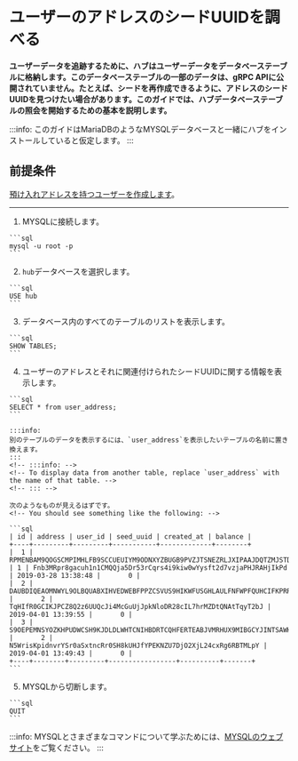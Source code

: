 # ユーザーのアドレスのシードUUIDを調べる
<!-- # Find out the seed UUID of a user's address -->

**ユーザーデータを追跡するために、ハブはユーザーデータをデータベーステーブルに格納します。このデータベーステーブルの一部のデータは、gRPC APIに公開されていません。たとえば、シードを再作成できるように、アドレスのシードUUIDを見つけたい場合があります。このガイドでは、ハブデータベーステーブルの照会を開始するための基本を説明します。**
<!-- **To keep track of user data, Hub stores it in database tables. Some of the data in these tables isn't exposed to the gRPC API. For example, you may want to find out the seed UUID for an address so that you can recreate the seed. This guide shows you the basics to get started with querying the Hub database tables.** -->

:::info:
このガイドはMariaDBのようなMYSQLデータベースと一緒にハブをインストールしていると仮定します。
:::
<!-- :::info: -->
<!-- This guide assumes that you installed Hub with a MYSQL database such as MariaDB, which is the one we use in our installation guide. -->
<!-- ::: -->

## 前提条件
<!-- ## Prerequisites -->

[預け入れアドレスを持つユーザーを作成します](../how-to-guides/get-started-with-the-api.md)。
<!-- [Create a user who has a deposit address](../how-to-guides/get-started-with-the-api.md). -->

---

1. MYSQLに接続します。
  <!-- 1. Connect to the MYSQL -->

    ```sql
    mysql -u root -p
    ```

2. `hub`データベースを選択します。
  <!-- 2. Select the `hub` database -->

    ```sql
    USE hub
    ```

3. データベース内のすべてのテーブルのリストを表示します。
  <!-- 3. Display a list of all the tables in the database -->

    ```sql
    SHOW TABLES;
    ```

4. ユーザーのアドレスとそれに関連付けられたシードUUIDに関する情報を表示します。
  <!-- 4. Display information about your users' addresses and their associated seed UUIDs -->

    ```sql
    SELECT * from user_address;
    ```

    :::info:
    別のテーブルのデータを表示するには、`user_address`を表示したいテーブルの名前に置き換えます。
    :::
    <!-- :::info: -->
    <!-- To display data from another table, replace `user_address` with the name of that table. -->
    <!-- ::: -->

    次のようなものが見えるはずです。
    <!-- You should see something like the following: -->

    ```sql
    | id | address | user_id | seed_uuid | created_at | balance |
    +----+---------+---------+-----------+-------------+--------+
    |  1 | RPMENBAM9QOGSCMPIMHLFB9SCCUEUIYM9ODNXYZBUGB9PVZJTSNEZRLJXIPAAJDQTZMJSTDLFUHR9JFSD | 1 | Fnb3MRpr8gacuh1n1CMQQja5Dr53rCqrs4i9kiw0wYysft2d7vzjaPHJRAHjIkPd | 2019-03-28 13:38:48 |       0 |
    |  2 | DAUBDIQEAOMNWYL9OLBQUABXIHVEDWEBFPPZCSVUS9HIKWFUSGHLAULFNFWPFQUHCIFKPRRZVFAGBBFJZ |       2 | TqHIfR0GCIKJPCZ8Q2z6UUQcJi4McGuUjJpkNloDR28cIL7hrMZDtQNAtTqyT2bJ | 2019-04-01 13:39:55 |       0 |
    |  3 | S9OEPEMNSYOZKHPUDWCSH9KJDLDLWHTCNIHBDRTCQHFERTEABJVMRHUX9MIBGCYJINTSAWHVDFFXIIAFA |       2 | N5WrisKpidnvrYSr0aSxtncRr0SH8kUHJfYPEKNZU7DjO2XjL24cxRg6RBTMLpY | 2019-04-01 13:49:43 |       0 |
    +----+--------+---------+-----------------+----------+-------+
    ```

5. MYSQLから切断します。
  <!-- 5. Disconnect from MYSQL -->

    ```sql
    QUIT
    ```

:::info:
MYSQLとさまざまなコマンドについて学ぶためには、[MYSQLのウェブサイト](https://dev.mysql.com/doc/refman/8.0/en/tutorial.html)をご覧ください。
:::
<!-- :::info: -->
<!-- To learn about MYSQL and the different commands, [see their website](https://dev.mysql.com/doc/refman/8.0/en/tutorial.html). -->
<!-- ::: -->
